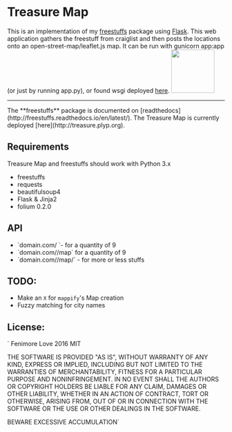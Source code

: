 # Treasure Map

This is an implementation of my <a href="https://github.com/polypmer/freestuffs">freestuffs</a> package using [Flask](https://www.flask.pocoo.org). This web application gathers the freestuff from craiglist and then posts the locations onto an open-street-map/leaflet.js map. It can be run with gunicorn app:app (or just by running app.py), or found wsgi deployed [here](http://treasure.plyp.org).
<img src="https://github.com/polypmer/treasure-map/blob/master/static/img/noun_89070.png" width="100px"></img>
<hr>
The **freestuffs** package is documented on [readthedocs](http://freestuffs.readthedocs.io/en/latest/). The Treasure Map is currently deployed [here](http://treasure.plyp.org).

## Requirements

Treasure Map and freestuffs should work with Python 3.x

* freestuffs
* requests
* beautifulsoup4
* Flask & Jinja2
* folium 0.2.0

## API

<ul>
<li>`domain.com/<location> `- for a quantity of 9</li>
<li>`domain.com/<location>/map` for a quantity of 9</li>
<li>`domain.com/<location>/map/<quantity>`  - for more or less stuffs</li>
</ul>

## TODO:
* Make an `X` for `mappify`'s Map creation
* Fuzzy matching for city names

## License:

`
Fenimore Love 2016 MIT

THE SOFTWARE IS PROVIDED "AS IS", WITHOUT WARRANTY OF ANY KIND, EXPRESS OR IMPLIED, INCLUDING BUT NOT LIMITED TO THE WARRANTIES OF MERCHANTABILITY, FITNESS FOR A PARTICULAR PURPOSE AND NONINFRINGEMENT. IN NO EVENT SHALL THE AUTHORS OR COPYRIGHT HOLDERS BE LIABLE FOR ANY CLAIM, DAMAGES OR OTHER LIABILITY, WHETHER IN AN ACTION OF CONTRACT, TORT OR OTHERWISE, ARISING FROM, OUT OF OR IN CONNECTION WITH THE SOFTWARE OR THE USE OR OTHER DEALINGS IN THE SOFTWARE.

BEWARE EXCESSIVE ACCUMULATION`
